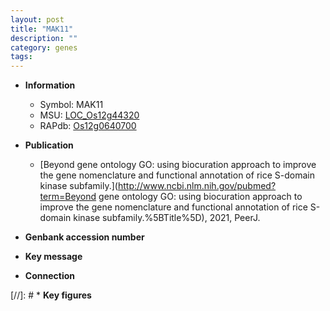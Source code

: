 ```yaml
---
layout: post
title: "MAK11"
description: ""
category: genes
tags: 
---
```


* **Information**  
    + Symbol: MAK11  
    + MSU: [LOC_Os12g44320](http://rice.uga.edu/cgi-bin/ORF_infopage.cgi?orf=LOC_Os12g44320)  
    + RAPdb: [Os12g0640700](http://rapdb.dna.affrc.go.jp/viewer/gbrowse_details/irgsp1?name=Os12g0640700)  

* **Publication**  
    + [Beyond gene ontology GO: using biocuration approach to improve the gene nomenclature and functional annotation of rice S-domain kinase subfamily.](http://www.ncbi.nlm.nih.gov/pubmed?term=Beyond gene ontology GO: using biocuration approach to improve the gene nomenclature and functional annotation of rice S-domain kinase subfamily.%5BTitle%5D), 2021, PeerJ.

* **Genbank accession number**  

* **Key message**  

* **Connection**  

[//]: # * **Key figures**  


